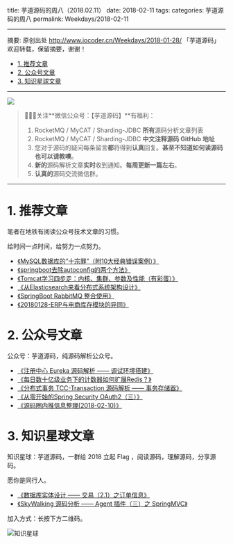 title: 芋道源码的周八（2018.02.11）
date: 2018-02-11
tags:
categories: 芋道源码的周八
permalink: Weekdays/2018-02-11

-------

摘要: 原创出处 http://www.iocoder.cn/Weekdays/2018-01-28/ 「芋道源码」欢迎转载，保留摘要，谢谢！

- [1. 推荐文章](http://www.iocoder.cn/Weekdays/2018-01-28/)
- [2. 公众号文章](http://www.iocoder.cn/Weekdays/2018-01-28/)
- [3. 知识星球文章](http://www.iocoder.cn/Weekdays/2018-01-28/)

-------

![](http://www.iocoder.cn/images/common/wechat_mp_2017_07_31.jpg)

> 🙂🙂🙂关注**微信公众号：【芋道源码】**有福利：  
> 1. RocketMQ / MyCAT / Sharding-JDBC **所有**源码分析文章列表  
> 2. RocketMQ / MyCAT / Sharding-JDBC **中文注释源码 GitHub 地址**  
> 3. 您对于源码的疑问每条留言**都**将得到**认真**回复。**甚至不知道如何读源码也可以请教噢**。  
> 4. **新的**源码解析文章**实时**收到通知。**每周更新一篇左右**。  
> 5. **认真的**源码交流微信群。

-------

# 1. 推荐文章

笔者在地铁有阅读公众号技术文章的习惯。

给时间一点时间，给努力一点努力。

* [《MySQL数据库的“十宗罪”（附10大经典错误案例）》](https://mp.weixin.qq.com/s?__biz=MzI4NTA1MDEwNg==&mid=2650762565&idx=1&sn=c63bb568ec5f2db1acc48956e3ae5171&chksm=f3f9d8d0c48e51c6ed082d76e9322b2810bb6786ff022d39ac47fa24d7bd4ecdc52e07600890&mpshare=1&scene=1&srcid=0208EjFI5L8ROFDi5oSYe2fa#rd)
* [《springboot去除autoconfig的两个方法》](https://mp.weixin.qq.com/s?__biz=MzUzNTY4NTYxMA==&mid=2247483656&idx=1&sn=644d494298a92c8ebabaec965e8f7010&chksm=fa80f18dcdf7789b9dd6657e29bb808db878acf5f01d6f5ed5826df95fb2ff037ad3d01a76eb&mpshare=1&scene=1&srcid=02070jZh2mKKGis7xj9VyBNC#rd)
* [《Tomcat学习四步走：内核、集群、参数及性能（有彩蛋）》](https://mp.weixin.qq.com/s?__biz=MzI4NTA1MDEwNg==&mid=2650765045&idx=1&sn=344349247fab0e45a0d319e6917a307e&chksm=f3f9c360c48e4a763a6e21c9ec07b1fa839e997661c851f6d72ec6560f3d872fb6065c15f2cb&mpshare=1&scene=1&srcid=0207gS7vjZDvrUnWvxiurGFV#rd)
* [《从Elasticsearch来看分布式系统架构设计》](https://mp.weixin.qq.com/s?__biz=MzI0NTE4NjA0OQ==&mid=2658356779&idx=1&sn=25e176f6a03df658eb1f25edd34bdd27&chksm=f2d58545c5a20c538e8dc29e1acafbf193fb2a7827bf713b1d967b6fa242527f0a494bb73711&mpshare=1&scene=1&srcid=0207IitwUXs9OafuQlBKmvNz#rd)
* [《SpringBoot RabbitMQ 整合使用》](https://mp.weixin.qq.com/s?__biz=MzIxMTE0ODU5NQ==&mid=2650237038&idx=1&sn=8a80f9c1f0f7dca6c512eaae7cb7b9ed&chksm=8f5a0232b82d8b24b7f9348318d1f20659dcce476a2c27275ad30b756ff34a9224d3aca23bc4&mpshare=1&scene=1&srcid=0131RLiLkPTbM3yLJ9XYjpGg#rd)
* [《20180128-ERP与电商库存模块的异同》](https://mp.weixin.qq.com/s?__biz=MzI4OTQ3MTI2NA==&mid=2247484000&idx=1&sn=33f5a91b8e5fbdc6af29cf8bb65ef152&chksm=ec2fec2fdb586539f2989233fa92a3fecfe8e9211dc1b0f79d8e56bca92c7899ec744de397db&mpshare=1&scene=1&srcid=02074EMlvSEfQTQrdOhaMrtV#rd)

# 2. 公众号文章

公众号：芋道源码，纯源码解析公众号。

* [《注册中心 Eureka 源码解析 —— 调试环境搭建》](https://mp.weixin.qq.com/cgi-bin/home?t=home/index&token=1583325040&lang=zh_CN)
* [《每日数十亿级业务下的计数器如何扩展Redis？》](https://mp.weixin.qq.com/s?__biz=MzUzMTA2NTU2Ng==&mid=2247484066&idx=1&sn=3423e8d1535fdcfe072078e7f84b3ac8&chksm=fa497d13cd3ef4056ecf599ec2412e891998224a17161d3afca0983dda00eebede0ee08240e7#rd)
* [《分布式事务 TCC-Transaction 源码解析 —— 事务存储器》](https://mp.weixin.qq.com/cgi-bin/home?t=home/index&token=1583325040&lang=zh_CN)
* [《从零开始的Spring Security OAuth2（三）》](https://mp.weixin.qq.com/cgi-bin/home?t=home/index&token=1583325040&lang=zh_CN)
* [《源码圈内推信息整理(2018-02-10)》](todo)

# 3. 知识星球文章 

知识星球：芋道源码，一群给 2018 立起 Flag ，阅读源码，理解源码，分享源码。

愿你是同行人。

* [《数据库实体设计 —— 交易（2.1）之订单信息》](#)
* [《SkyWalking 源码分析 —— Agent 插件（三）之 SpringMVC》](#)

加入方式：长按下方二维码。

![知识星球](http://www.iocoder.cn/images/Architecture/2017_12_29/01.png)

